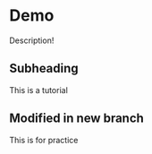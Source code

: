 # Demo

Description!

## Subheading

This is a tutorial 

## Modified in new branch

This is for practice
